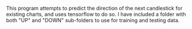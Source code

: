 This program attempts to predict the direction of the next candlestick for existing charts, and uses tensorflow to do so. I have included a folder with both "UP" and "DOWN" sub-folders to use for training and testing data.